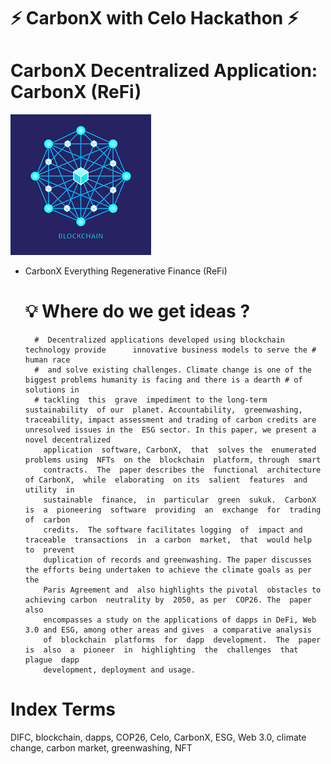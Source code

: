 # ⚡ CarbonX with Celo Hackathon ⚡                                                                                                                                                                                                        
# CarbonX Decentralized Application: CarbonX (ReFi) 
![banner](https://github.com/Achicago/build-with-celo-hackathon/blob/master/CarbonX/server/public/images/logo.png)

- CarbonX Everything Regenerative Finance (ReFi)


  # 💡 Where do we get ideas ?
        #  Decentralized applications developed using blockchain technology provide      innovative business models to serve the # human race 
        #  and solve existing challenges. Climate change is one of the biggest problems humanity is facing and there is a dearth # of solutions in 
        # tackling  this  grave  impediment to the long-term sustainability  of our  planet. Accountability,  greenwashing, traceability, impact assessment and trading of carbon credits are unresolved issues in the  ESG sector. In this paper, we present a novel decentralized 
          application  software, CarbonX,  that  solves the  enumerated  problems using  NFTs  on the  blockchain  platform, through  smart 
          contracts.  The  paper describes the  functional  architecture  of CarbonX,  while  elaborating  on its  salient  features  and utility  in 
          sustainable  finance,  in  particular  green  sukuk.  CarbonX  is  a  pioneering  software  providing  an  exchange  for  trading  of  carbon 
          credits.  The software facilitates logging  of  impact and  traceable  transactions  in  a carbon  market,  that  would help  to  prevent 
          duplication of records and greenwashing. The paper discusses the efforts being undertaken to achieve the climate goals as per the 
          Paris Agreement and  also highlights the pivotal  obstacles to  achieving carbon  neutrality by  2050, as per  COP26. The  paper also 
          encompasses a study on the applications of dapps in DeFi, Web 3.0 and ESG, among other areas and gives  a comparative analysis 
          of  blockchain  platforms  for  dapp  development.  The  paper  is  also  a  pioneer  in  highlighting  the  challenges  that  plague  dapp 
          development, deployment and usage. 
# Index Terms 
DIFC, blockchain, dapps, COP26, Celo, CarbonX, ESG, Web 3.0, climate change, carbon market, greenwashing, NFT



